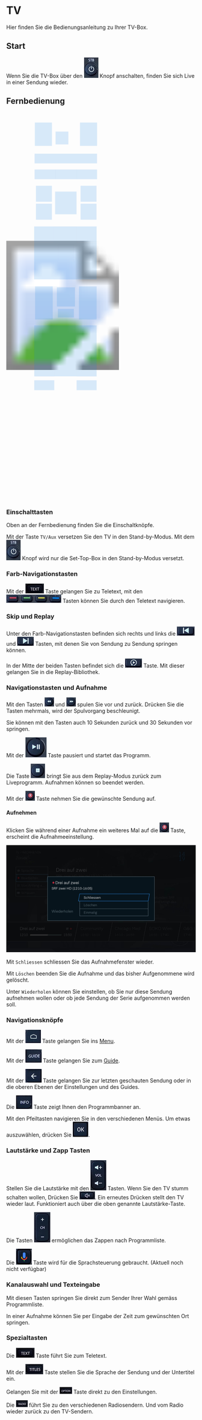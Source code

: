 # TV

Hier finden Sie die Bedienungsanleitung zu Ihrer TV-Box.

## Start

Wenn Sie die TV-Box über den ![](../img/tv/button_onstn.png) Knopf anschalten, finden Sie sich Live in einer Sendung wieder.

## Fernbedienung

<svg xmlns="http://www.w3.org/2000/svg" xmlns:xlink="http://www.w3.org/1999/xlink" viewBox="0 0 88.82 303.23" width="300px">
    <defs>
        <style>
        @-webkit-keyframes pulse { 
            0% { opacity:0; } 
            50% { opacity:0.2; } 
            100% { opacity:0; }
            } 
        @keyframes pulse { 
            0% { opacity:0; } 
            50% { opacity:0.2; } 
            100% { opacity:0; }
            } 
        .cls-1{fill:#1781e3;-webkit-animation-name: pulse;animation-name: pulse;-webkit-animation-duration: 8s;animation-duration: 8s;-webkit-animation-iteration-count: infinite;animation-iteration-count: infinite; border-radius: 100%}</style>
    </defs>
    <g id="Ebene_2" data-name="Ebene 2">
        <image width="355" height="1212" transform="translate(0 0) scale(0.25)" xlink:href="../img/tv/fernbedienung.png"/>
    </g>
    <g id="Ebene_1" data-name="Ebene 1">
        <a href="../tv/#einschalttasten"><rect id="einausTVAux" class="cls-1" x="22.5" y="7.85" width="13.45" height="18.34"/></a>
        <a href="../tv/#farb-navigationstasten"><rect id="Farbnavigationstasten" class="cls-1" x="22.27" y="32.34" width="49.22" height="7.61"/></a>
        <a href="../tv/#einschalttasten"><rect id="einausSTB" class="cls-1" x="58.05" y="7.85" width="13.45" height="18.34"/></a>
        <a href=""><rect id="sourcewechsel" class="cls-1" x="38.8" y="14.96" width="10.09" height="10.09"/></a>
        <a href="../tv/#skip-und-replay"><rect id="zuruckspringen" class="cls-1" x="22.27" y="44.76" width="16.52" height="7.61"/></a>
        <a href="../tv/#skip-und-replay"><rect id="vorspringen" class="cls-1" x="55.22" y="44.76" width="16.28" height="7.61"/></a>
        <a href="../tv/#navigationsknopfe"><path id="pfeiltasten" class="cls-1" d="M116.34,86.36H97.92V98.93H82.52v16.43h15.4v12.58h18.42V115.36h15.41V98.93H116.34Zm-2.45,27.07H101.32V100.86h12.57Z" transform="translate(-60.59 3.12)"/></a>
        <a href="../tv/#navigationsknopfe"><rect id="home" class="cls-1" x="21.93" y="89.47" width="15.4" height="12.57"/></a>
        <a href="../tv/#navigationsknopfe"><rect id="guide" class="cls-1" x="55.75" y="89.47" width="15.4" height="12.57"/></a>
        <a href="../tv/#navigationsknopfe"><rect id="info" class="cls-1" x="55.75" y="118.48" width="15.4" height="12.57"/></a>
        <a href="../tv/#navigationsknopfe"><rect id="zurück" class="cls-1" x="21.93" y="118.48" width="15.4" height="12.57"/></a>
        <a href="../tv/#navigationsknopfe"><rect id="ok" class="cls-1" x="40.73" y="103.97" width="12.57" height="12.57"/></a>
        <a href="../tv/#navigationstasten-und-aufnahme"><rect id="startpause" class="cls-1" x="38.43" y="62.11" width="16.91" height="17.81"/></a>
        <a href="../tv/#navigationstasten-und-aufnahme"><rect id="stop" class="cls-1" x="23.35" y="71.62" width="12.57" height="12.57"/></a>
        <a href="../tv/#navigationstasten-und-aufnahme"><rect id="record" class="cls-1" x="58.49" y="71.62" width="12.57" height="12.57"/></a>
        <a href="../tv/#navigationstasten-und-aufnahme"><rect id="vorspullen" class="cls-1" x="58.49" y="57.52" width="12.57" height="12.57"/></a>
        <a href="../tv/#navigationstasten-und-aufnahme"><rect id="zurückspullen" class="cls-1" x="23.35" y="57.52" width="12.57" height="12.57"/></a>
        <a href="../tv/#skip-und-replay"><rect id="backtostart" class="cls-1" x="38.75" y="44.76" width="16.52" height="7.61"/></a>
        <a href="../tv/#lautstarke-und-zapp-tasten"><rect id="sprachnav" class="cls-1" x="39.84" y="137.32" width="14.24" height="15.06"/></a>
        <a href="../tv/#lautstarke-und-zapp-tasten"><rect id="mute" class="cls-1" x="40.67" y="154.25" width="12.57" height="6.73"/></a>
        <a href="../tv/#lautstarke-und-zapp-tasten"><rect id="ch" class="cls-1" x="57.26" y="136.61" width="13.89" height="25.97"/></a>
        <a href="../tv/#lautstarke-und-zapp-tasten"><rect id="vol" class="cls-1" x="22.69" y="136.61" width="13.89" height="25.97"/></a>
        <a href="../tv/#spezialtasten"><rect id="option" class="cls-1" x="22.02" y="210.35" width="15.77" height="7.77"/></a>
        <a href="../tv/#kanalauswahl-und-texteingabe"><polygon id="zahlentastatur" class="cls-1" points="22.02 167.19 22.02 199.53 37.79 199.53 37.79 207.29 55.38 207.29 55.38 199.53 71.15 199.53 71.15 167.19 22.02 167.19"/></a>
        <a href="../tv/#spezialtasten"><rect id="text" class="cls-1" x="22.02" y="199.53" width="15.77" height="7.77"/></a>
        <a href="../tv/#spezialtasten"><rect id="titles" class="cls-1" x="55.38" y="199.53" width="15.77" height="7.77"/></a>
        <a href="../tv/#spezialtasten"><rect id="radio" class="cls-1" x="55.38" y="210.35" width="15.77" height="7.77"/></a>
    </g>
</svg>

### Einschalttasten

Oben an der Fernbedienung finden Sie die Einschaltknöpfe.

Mit der Taste `TV/Aux` versetzen Sie den TV in den Stand-by-Modus. Mit dem ![](../img/tv/button_onstn.png) Knopf wird nur die Set-Top-Box in den Stand-by-Modus versetzt.

### Farb-Navigationstasten

Mit der ![](../img/tv/button_text.png) Taste gelangen Sie zu Teletext, mit den ![](../img/tv/button_colorbuttons.png) Tasten können Sie durch den Teletext navigieren.

### Skip und Replay

Unter den Farb-Navigationstasten befinden sich rechts und links die ![](../img/tv/button_sendback.png) und ![](../img/tv/button_sendfor.png) Tasten, mit denen Sie von Sendung zu Sendung springen können.

In der Mitte der beiden Tasten befindet sich die ![](../img/tv/button_sendstart.png) Taste. Mit dieser gelangen Sie in die Replay-Bibliothek.

### Navigationstasten und Aufnahme

Mit den Tasten ![](../img/tv/button_spolfor.png) und ![](../img/tv/button_spolback.png) spulen Sie vor und zurück. Drücken Sie die Tasten mehrmals, wird der Spulvorgang beschleunigt.

Sie können mit den Tasten auch 10 Sekunden zurück und 30 Sekunden vor springen.

Mit der ![](../img/tv/button_start.png) Taste pausiert und startet das Programm.

Die Taste ![](../img/tv/button_stop.png) bringt Sie aus dem Replay-Modus zurück zum Liveprogramm. Aufnahmen können so beendet werden.

Mit der ![](../img/tv/button_record.png) Taste nehmen Sie die gewünschte Sendung auf.

#### Aufnehmen

Klicken Sie während einer Aufnahme ein weiteres Mal auf die ![](../img/tv/button_record.png) Taste, erscheint die Aufnahmeeinstellung.

![](../img/tv/info_aufnehmen_schliessen.jpg)

Mit `Schliessen` schliessen Sie das Aufnahmefenster wieder.

Mit `Löschen` beenden Sie die Aufnahme und das bisher Aufgenommene wird gelöscht.

Unter `Wiederholen` können Sie einstellen, ob Sie nur diese Sendung aufnehmen wollen oder ob jede Sendung der Serie aufgenommen werden soll.

### Navigationsknöpfe

Mit der ![](../img/tv/button_home.png) Taste gelangen Sie ins [Menu](./programm).

Mit der ![](../img/tv/button_guide.png) Taste gelangen Sie zum [Guide](./programm/#guide_1).

Mit der ![](../img/tv/button_back.png) Taste gelangen Sie zur letzten geschauten Sendung oder in die oberen Ebenen der Einstellungen und des Guides.

Die ![](../img/tv/button_info.png) Taste zeigt Ihnen den Programmbanner an.

Mit den Pfeiltasten navigieren Sie in den verschiedenen Menüs. Um etwas auszuwählen, drücken Sie ![](../img/tv/button_ok.png).

### Lautstärke und Zapp Tasten

Stellen Sie die Lautstärke mit den ![](../img/tv/button_vol.png) Tasten. Wenn Sie den TV stumm schalten wollen, Drücken Sie ![](../img/tv/button_mute.png). Ein erneutes Drücken stellt den TV wieder laut. Funktioniert auch über die oben genannte Lautstärke-Taste.

Die Tasten ![](../img/tv/button_ch.png) ermöglichen das Zappen nach Programmliste.

Die ![](../img/tv/button_spr.png) Taste wird für die Sprachsteuerung gebraucht. (Aktuell noch nicht verfügbar) 

### Kanalauswahl und Texteingabe

Mit diesen Tasten springen Sie direkt zum Sender Ihrer Wahl gemäss Programmliste.

In einer Aufnahme können Sie per Eingabe der Zeit zum gewünschten Ort springen.

### Spezialtasten

Die ![](../img/tv/button_text.png) Taste führt Sie zum Teletext.

Mit der ![](../img/tv/button_titles.png) Taste stellen Sie die Sprache der Sendung und der Untertitel ein.

Gelangen Sie mit der ![](../img/tv/button_option.png) Taste direkt zu den Einstellungen.

Die ![](../img/tv/button_radio.png) führt Sie zu den verschiedenen Radiosendern. Und vom Radio wieder zurück zu den TV-Sendern.